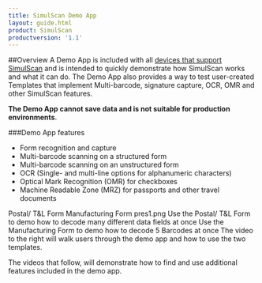 ```yaml
---
title: SimulScan Demo App
layout: guide.html
product: SimulScan
productversion: '1.1'
---
```

##Overview
A Demo App is included with all [devices that support SimulScan](../about/#supporteddevices) and is intended to quickly demonstrate how SimulScan works and what it can do. The Demo App also provides a way to test user-created Templates that implement Multi-barcode, signature capture, OCR, OMR and other SimulScan features.

**The Demo App cannot save data and is not suitable for production environments**. 

###Demo App features

* Form recognition and capture
* Multi-barcode scanning on a structured form
* Multi-barcode scanning on an unstructured form
* OCR (Single- and multi-line options for alphanumeric characters)
* Optical Mark Recognition (OMR) for checkboxes
* Machine Readable Zone (MRZ) for passports and other travel documents

<!--
To help users become familiar with the demo app, we've created a video playlist. We've also included several templates for easy use. To give you an idea of the functionality, we've built templates for two forms that should be printed for use with the demo app. By printing the forms, users will get a first hand look at how SimulScan works.
-->

Postal/ T&L Form
Manufacturing Form
pres1.png
Use the Postal/ T&L Form to demo
how to decode many different data fields at once
Use the Manufacturing Form to demo
how to decode 5 Barcodes at once
The video to the right will walk users through the demo app and how to use the two templates.

The videos that follow, will demonstrate how to find and use additional features included in the demo app.
 
